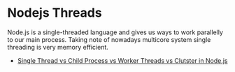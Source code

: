 # Nodejs Threads

Node.js is a single-threaded language and gives us ways to work parallelly to our main process.
Taking note of nowadays multicore system single threading is very memory efficient.

- [Single Thread vs Child Process vs Worker Threads vs Clutster in Node.js](https://alvinlal.netlify.app/blog/single-thread-vs-child-process-vs-worker-threads-vs-cluster-in-nodejs)